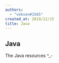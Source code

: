 ```yaml
---
authors:
  - "veksen#1565"
created_at: 2019/12/15
title: Java
---
```


## Java

The Java resources ^\_-
